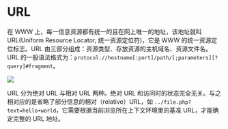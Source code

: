 # URL

在 WWW 上，每一信息资源都有统一的且在网上唯一的地址，该地址就叫 URL(Uniform Resource Locator, 统一资源定位符)，它是 WWW 的统一资源定位标志。URL 由三部分组成：资源类型、存放资源的主机域名、资源文件名。URL 的一般语法格式为：`protocol://hostname[:port]/path/[;parameters][?query]#fragment`。

![](https://ngte-superbed.oss-cn-beijing.aliyuncs.com/item/20221225150708.png)

URL 分为绝对 URL 与相对 URL 两种。绝对 URL 和访问时的状态完全无关。与之相对应的是省略了部分信息的相对（relative）URL，如 `../file.php?text=hello+world`，它需要根据当前浏览所在上下文环境里的基准 URL，才能确定完整的 URL 地址。
